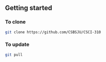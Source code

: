 ## Getting started

### To clone
```sh
git clone https://github.com/CSBSJU/CSCI-310
```

### To update
```sh
git pull
```
